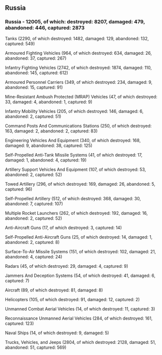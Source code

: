 
 
 ## Russia
 
 ### Russia - 12005, of which: destroyed: 8207, damaged: 479, abandoned: 446, captured: 2873

 

 

 Tanks (2290, of which destroyed: 1482, damaged: 129, abandoned: 132, captured: 549)

 Armoured Fighting Vehicles (964, of which destroyed: 634, damaged: 26, abandoned: 37, captured: 267)

 Infantry Fighting Vehicles (2742, of which destroyed: 1874, damaged: 110, abandoned: 145, captured: 612)

 Armoured Personnel Carriers (349, of which destroyed: 234, damaged: 9, abandoned: 15, captured: 91)

 Mine-Resistant Ambush Protected (MRAP) Vehicles (47, of which destroyed: 33, damaged: 4, abandoned: 1, captured: 9)

 Infantry Mobility Vehicles (205, of which destroyed: 146, damaged: 6, abandoned: 2, captured: 51)

 Command Posts And Communications Stations (250, of which destroyed: 163, damaged: 2, abandoned: 2, captured: 83)

 Engineering Vehicles And Equipment (340, of which destroyed: 168, damaged: 9, abandoned: 38, captured: 125)

 Self-Propelled Anti-Tank Missile Systems (41, of which destroyed: 17, damaged: 1, abandoned: 4, captured: 19)

 Artillery Support Vehicles And Equipment (107, of which destroyed: 53, abandoned: 2, captured: 52)

 Towed Artillery (296, of which destroyed: 169, damaged: 26, abandoned: 5, captured: 96)

 Self-Propelled Artillery (512, of which destroyed: 368, damaged: 30, abandoned: 7, captured: 107)

 Multiple Rocket Launchers (262, of which destroyed: 192, damaged: 16, abandoned: 2, captured: 52)

 Anti-Aircraft Guns (17, of which destroyed: 3, captured: 14)

 Self-Propelled Anti-Aircraft Guns (25, of which destroyed: 14, damaged: 1, abandoned: 2, captured: 8)

 Surface-To-Air Missile Systems (151, of which destroyed: 102, damaged: 21, abandoned: 4, captured: 24)

 Radars (45, of which destroyed: 29, damaged: 4, captured: 9)

 Jammers And Deception Systems (54, of which destroyed: 41, damaged: 6, captured: 7)

 Aircraft (89, of which destroyed: 81, damaged: 8)

 Helicopters (105, of which destroyed: 91, damaged: 12, captured: 2)

 Unmanned Combat Aerial Vehicles (14, of which destroyed: 11, captured: 3)

 Reconnaissance Unmanned Aerial Vehicles (284, of which destroyed: 161, captured: 123)

 Naval Ships (14, of which destroyed: 9, damaged: 5)

 Trucks, Vehicles, and Jeeps (2804, of which destroyed: 2128, damaged: 51, abandoned: 51, captured: 569)

